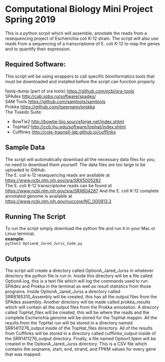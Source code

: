 # Computational Biology Mini Project Spring 2019
This is a python scrpit which will assemble, annotate the reads from a resequencing project of Escherichia coli K-12 strain.  The script will also use reads from a sequencing of a transcriptome of E. coli K-12 to map the genes and to quantify their expression.

## Required Software:
This script will be using wrappers to call specific bioinformatics tools that must be downloaded and installed before the script can function properly.

fastq-dump (part of sra tools) https://github.com/ncbi/sra-tools  
SPAdes http://cab.spbu.ru/software/spades/  
SAM Tools https://github.com/samtools/samtools  
Prokka https://github.com/tseemann/prokka  
The Tuxedo Suite:  
* BowTie2 http://bowtie-bio.sourceforge.net/index.shtml  
* TopHat2 http://ccb.jhu.edu/software/tophat/index.shtml  
* Cufflinks http://cole-trapnell-lab.github.io/cufflinks  

## Sample Data
The script will automatically download all the necessary data files for you, no need to download them yourself.  The data files are too large to be uploaded to GitHub.      
The E. coli k-12 resequencing reads are available at https://www.ncbi.nlm.nih.gov/sra/SRX5005282  
The E. coli K-12 transcriptome reads can be found at https://www.ncbi.nlm.nih.gov/sra/SRX604287
And the E. coli K-12 complete annotated genome is available at https://www.ncbi.nlm.nih.gov/nuccore/NC_000913.3

## Running The Script
To run the script simply download the python file and run it in your Mac or Linux terminal.    
**example:**  
`python3 OptionA_Jared_Jurss_Code.py`

## Outputs
The script will create a directory called OptionA_Jared_Jurss in whatever directory the python file is run in.  Inside this directory will be a file called OptionA.log, this is a text file which will log the commands used to run SPAdes and Prokka in the terminal as well as result statistics from those programs.  Inside OptionA_Jared_Jurss a directory called SRR8185310_Assembly will be created, this has all the output files from the SPAdes assembly.  Another directory will be made called prokka_results which will contain all the output files from the Prokka annotation.  A direcory called TopHat_files will be created, this will be where the reads and the complete Escherichia genome will be stored for the TopHat mappin.  All the results from the TopHat run will be stored in a directory named SRR1411276_output inside of the TopHat_files diirectory.  All of the results from Cufflinks will be stored in a directory called cufflinks_output inside of the SRR1411276_output directory.  Finally, a file named Option1.fpkm will be created in the OptionA_Jared_Jurss directory.  This is a CSV file which contains the seqname, start, end, strand, and FPKM values for every gene that was mapped.

